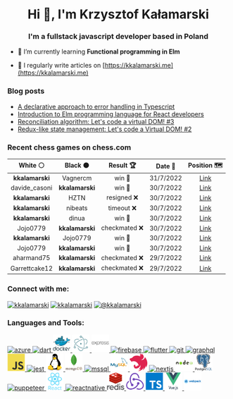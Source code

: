 <h1 align="center">Hi 👋, I'm Krzysztof Kałamarski</h1>
<h3 align="center">I'm a fullstack javascript developer based in Poland</h3>

- 🌱 I’m currently learning **Functional programming in Elm**

- 📝 I regularly write articles on [https://kkalamarski.me](https://kkalamarski.me)

### Blog posts
<!-- BLOG-POST-LIST:START -->
- [A declarative approach to error handling in Typescript](https://kkalamarski.me/a-declarative-approach-to-error-handling-in-typescript)
- [Introduction to Elm programming language for React developers](https://kkalamarski.me/introduction-to-elm-programming-language-for-react-developers)
- [Reconciliation algorithm: Let&#39;s code a virtual DOM! #3](https://kkalamarski.me/reconciliation-algorithm-lets-code-a-virtual-dom-3)
- [Redux-like state management: Let&#39;s code a Virtual DOM! #2](https://kkalamarski.me/lets-code-a-virtual-dom-2-redux-like-state-management)
<!-- BLOG-POST-LIST:END -->

### Recent chess games on chess.com
<!--START_SECTION:chessStats-->
<!-- Automatically generated with https://github.com/Balastrong/chess-stats-action -->

| White ⚪ | Black ⚫ | Result 🏆 | Date 📅 | Position 🗺️ |
|:---:|:---:|:---:|:---:|:---:|
| **kkalamarski** | Vagnercm | win 🥇 | 31/7/2022 | <a href="http://www.ee.unb.ca/cgi-bin/tervo/fen.pl?select=3Q4/p1R4p/6p1/5qk1/4p3/5p2/PP3P1P/7K b - -">Link</a> |
| davide_casoni | **kkalamarski** | win 🥇 | 30/7/2022 | <a href="http://www.ee.unb.ca/cgi-bin/tervo/fen.pl?select=8/5K2/8/5k2/7p/6r1/8/8 w - -">Link</a> |
| **kkalamarski** | HZTN | resigned ❌ | 30/7/2022 | <a href="http://www.ee.unb.ca/cgi-bin/tervo/fen.pl?select=5rk1/pp3ppp/4p3/3pn3/4P3/qP4PP/P3Q1PK/8 w - -">Link</a> |
| **kkalamarski** | nibeats | timeout ❌ | 30/7/2022 | <a href="http://www.ee.unb.ca/cgi-bin/tervo/fen.pl?select=8/4k3/4p1pp/4P1r1/5K2/8/8/8 w - -">Link</a> |
| **kkalamarski** | dinua | win 🥇 | 30/7/2022 | <a href="http://www.ee.unb.ca/cgi-bin/tervo/fen.pl?select=r2q1rk1/2p2ppQ/p3p3/1p1pP3/6n1/P1N1P1P1/1PP2PP1/2KR3R b - -">Link</a> |
| Jojo0779 | **kkalamarski** | checkmated ❌ | 30/7/2022 | <a href="http://www.ee.unb.ca/cgi-bin/tervo/fen.pl?select=8/8/8/8/8/1K6/8/1k1R4 b - -">Link</a> |
| **kkalamarski** | Jojo0779 | win 🥇 | 30/7/2022 | <a href="http://www.ee.unb.ca/cgi-bin/tervo/fen.pl?select=8/5k2/Q4Pp1/7p/7P/8/P5PK/8 w - -">Link</a> |
| Jojo0779 | **kkalamarski** | win 🥇 | 30/7/2022 | <a href="http://www.ee.unb.ca/cgi-bin/tervo/fen.pl?select=r1b1k2r/ppp1npBp/8/8/8/1P2qN2/P3P1PP/RN3BKR w kq -">Link</a> |
| aharmand75 | **kkalamarski** | checkmated ❌ | 29/7/2022 | <a href="http://www.ee.unb.ca/cgi-bin/tervo/fen.pl?select=5Q1k/3R3p/6p1/2p5/2B5/5P2/P1P3PP/7K b - -">Link</a> |
| Garrettcake12 | **kkalamarski** | checkmated ❌ | 29/7/2022 | <a href="http://www.ee.unb.ca/cgi-bin/tervo/fen.pl?select=8/8/4R3/8/3Q4/1P6/1P3PPP/1N2k1K1 b - -">Link</a> |

<!--END_SECTION:chessStats-->

<h3 align="left">Connect with me:</h3>
<p align="left">
<a href="https://twitter.com/kkalamarski" target="blank"><img align="center" src="https://raw.githubusercontent.com/rahuldkjain/github-profile-readme-generator/master/src/images/icons/Social/twitter.svg" alt="kkalamarski" height="30" width="40" /></a>
<a href="https://linkedin.com/in/kkalamarski" target="blank"><img align="center" src="https://raw.githubusercontent.com/rahuldkjain/github-profile-readme-generator/master/src/images/icons/Social/linked-in-alt.svg" alt="kkalamarski" height="30" width="40" /></a>
<a href="https://hashnode.com/@kkalamarski" target="blank"><img align="center" src="https://raw.githubusercontent.com/rahuldkjain/github-profile-readme-generator/master/src/images/icons/Social/hashnode.svg" alt="@kkalamarski" height="30" width="40" /></a>
</p>

<h3 align="left">Languages and Tools:</h3>
<p align="left"> <a href="https://azure.microsoft.com/en-in/" target="_blank" rel="noreferrer"> <img src="https://www.vectorlogo.zone/logos/microsoft_azure/microsoft_azure-icon.svg" alt="azure" width="40" height="40"/> </a> <a href="https://dart.dev" target="_blank" rel="noreferrer"> <img src="https://www.vectorlogo.zone/logos/dartlang/dartlang-icon.svg" alt="dart" width="40" height="40"/> </a> <a href="https://www.docker.com/" target="_blank" rel="noreferrer"> <img src="https://raw.githubusercontent.com/devicons/devicon/master/icons/docker/docker-original-wordmark.svg" alt="docker" width="40" height="40"/> </a> <a href="https://www.electronjs.org" target="_blank" rel="noreferrer"> <img src="https://raw.githubusercontent.com/devicons/devicon/master/icons/electron/electron-original.svg" alt="electron" width="40" height="40"/> </a> <a href="https://expressjs.com" target="_blank" rel="noreferrer"> <img src="https://raw.githubusercontent.com/devicons/devicon/master/icons/express/express-original-wordmark.svg" alt="express" width="40" height="40"/> </a> <a href="https://firebase.google.com/" target="_blank" rel="noreferrer"> <img src="https://www.vectorlogo.zone/logos/firebase/firebase-icon.svg" alt="firebase" width="40" height="40"/> </a> <a href="https://flutter.dev" target="_blank" rel="noreferrer"> <img src="https://www.vectorlogo.zone/logos/flutterio/flutterio-icon.svg" alt="flutter" width="40" height="40"/> </a> <a href="https://git-scm.com/" target="_blank" rel="noreferrer"> <img src="https://www.vectorlogo.zone/logos/git-scm/git-scm-icon.svg" alt="git" width="40" height="40"/> </a> <a href="https://graphql.org" target="_blank" rel="noreferrer"> <img src="https://www.vectorlogo.zone/logos/graphql/graphql-icon.svg" alt="graphql" width="40" height="40"/> </a> <a href="https://developer.mozilla.org/en-US/docs/Web/JavaScript" target="_blank" rel="noreferrer"> <img src="https://raw.githubusercontent.com/devicons/devicon/master/icons/javascript/javascript-original.svg" alt="javascript" width="40" height="40"/> </a> <a href="https://jestjs.io" target="_blank" rel="noreferrer"> <img src="https://www.vectorlogo.zone/logos/jestjsio/jestjsio-icon.svg" alt="jest" width="40" height="40"/> </a> <a href="https://www.linux.org/" target="_blank" rel="noreferrer"> <img src="https://raw.githubusercontent.com/devicons/devicon/master/icons/linux/linux-original.svg" alt="linux" width="40" height="40"/> </a> <a href="https://www.mongodb.com/" target="_blank" rel="noreferrer"> <img src="https://raw.githubusercontent.com/devicons/devicon/master/icons/mongodb/mongodb-original-wordmark.svg" alt="mongodb" width="40" height="40"/> </a> <a href="https://www.microsoft.com/en-us/sql-server" target="_blank" rel="noreferrer"> <img src="https://www.svgrepo.com/show/303229/microsoft-sql-server-logo.svg" alt="mssql" width="40" height="40"/> </a> <a href="https://www.mysql.com/" target="_blank" rel="noreferrer"> <img src="https://raw.githubusercontent.com/devicons/devicon/master/icons/mysql/mysql-original-wordmark.svg" alt="mysql" width="40" height="40"/> </a> <a href="https://nestjs.com/" target="_blank" rel="noreferrer"> <img src="https://raw.githubusercontent.com/devicons/devicon/master/icons/nestjs/nestjs-plain.svg" alt="nestjs" width="40" height="40"/> </a> <a href="https://nextjs.org/" target="_blank" rel="noreferrer"> <img src="https://cdn.worldvectorlogo.com/logos/nextjs-2.svg" alt="nextjs" width="40" height="40"/> </a> <a href="https://nodejs.org" target="_blank" rel="noreferrer"> <img src="https://raw.githubusercontent.com/devicons/devicon/master/icons/nodejs/nodejs-original-wordmark.svg" alt="nodejs" width="40" height="40"/> </a> <a href="https://www.postgresql.org" target="_blank" rel="noreferrer"> <img src="https://raw.githubusercontent.com/devicons/devicon/master/icons/postgresql/postgresql-original-wordmark.svg" alt="postgresql" width="40" height="40"/> </a> <a href="https://github.com/puppeteer/puppeteer" target="_blank" rel="noreferrer"> <img src="https://www.vectorlogo.zone/logos/pptrdev/pptrdev-official.svg" alt="puppeteer" width="40" height="40"/> </a> <a href="https://reactjs.org/" target="_blank" rel="noreferrer"> <img src="https://raw.githubusercontent.com/devicons/devicon/master/icons/react/react-original-wordmark.svg" alt="react" width="40" height="40"/> </a> <a href="https://reactnative.dev/" target="_blank" rel="noreferrer"> <img src="https://reactnative.dev/img/header_logo.svg" alt="reactnative" width="40" height="40"/> </a> <a href="https://redis.io" target="_blank" rel="noreferrer"> <img src="https://raw.githubusercontent.com/devicons/devicon/master/icons/redis/redis-original-wordmark.svg" alt="redis" width="40" height="40"/> </a> <a href="https://redux.js.org" target="_blank" rel="noreferrer"> <img src="https://raw.githubusercontent.com/devicons/devicon/master/icons/redux/redux-original.svg" alt="redux" width="40" height="40"/> </a> <a href="https://www.typescriptlang.org/" target="_blank" rel="noreferrer"> <img src="https://raw.githubusercontent.com/devicons/devicon/master/icons/typescript/typescript-original.svg" alt="typescript" width="40" height="40"/> </a> <a href="https://vuejs.org/" target="_blank" rel="noreferrer"> <img src="https://raw.githubusercontent.com/devicons/devicon/master/icons/vuejs/vuejs-original-wordmark.svg" alt="vuejs" width="40" height="40"/> </a> <a href="https://webpack.js.org" target="_blank" rel="noreferrer"> <img src="https://raw.githubusercontent.com/devicons/devicon/d00d0969292a6569d45b06d3f350f463a0107b0d/icons/webpack/webpack-original-wordmark.svg" alt="webpack" width="40" height="40"/> </a> </p>
